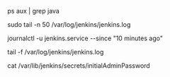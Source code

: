 ps aux | grep java

sudo tail -n 50 /var/log/jenkins/jenkins.log

journalctl -u jenkins.service --since "10 minutes ago"

tail -f /var/log/jenkins/jenkins.log

cat /var/lib/jenkins/secrets/initialAdminPassword